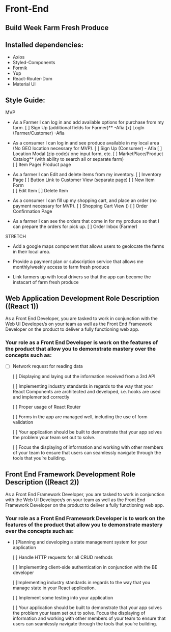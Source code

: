 # Front-End

## Build Week Farm Fresh Produce

## Installed dependencies: 

- Axios
- Styled-Components
- Formik
- Yup
- React-Router-Dom
- Material UI


## Style Guide:


MVP

- As a Farmer I can log in and add available options for purchase from my farm. 
    [ ] Sign Up (additional fields for Farmer)** -Afia
    [x] LogIn (Farmer/Customer) -Afia

- As a consumer I can log in and see produce available in my local area (No GEO location necessary for MVP).
    [ ] Sign Up (Consumer) - Afia
    [ ] Location Modal (zip code)/ one input form, etc. 
    [ ] MarketPlace/Product Catalog** (with ability to search all or separate farm)  
    [ ] Item Page/ Product page 


- As a farmer I can Edit and delete items from my inventory.
    [ ] Inventory Page
        [ ] Button Link to Customer View (separate page)
        [ ] New Item Form  
        [ ] Edit Item
        [ ] Delete Item 

- As a consumer I can fill up my shopping cart, and place an order (no payment necessary for MVP).
    [ ] Shopping Cart View ()
    [ ] Order Confirmation Page

- As a farmer I can see the orders that come in for my produce so that I can prepare the orders for pick up.
    [ ] Order Inbox (Farmer)

STRETCH

- Add a google maps component that allows users to geolocate the farms in their local area.

- Provide a payment plan or subscription service that allows me monthly/weekly access to farm       fresh produce

- Link farmers up with local drivers so that the app can become the instacart of farm fresh         produce

## **Web Application Development Role Description**  ((React 1))

As a Front End Developer, you are tasked to work in conjunction with the Web UI Developer/s on your team as well as the Front End Framework Developer on the product to deliver a fully functioning web app.

### Your role as a Front End Developer is work on the features of the product that allow you to demonstrate mastery over the concepts such as:

- [ ] Network request for reading data
  
  [ ] Displaying and laying out the information received from a 3rd API
  
  [ ] Implementing industry standards in regards to the way that your React Components are            architected and developed, i.e. hooks are used and implemented correctly
  
  [ ] Proper usage of React Router
  
  [ ] Forms in the app are managed well, including the use of form validation
  
  [ ] Your application should be built to demonstrate that your app solves the problem your team      set out to solve.
  
  [ ] Focus the displaying of information and working with other members of your team to ensure that users can seamlessly navigate through the tools that you’re building.


## Front End Framework **Development Role Description**  ((React 2))

As a Front End Framework Developer, you are tasked to work in conjunction with the Web UI Developer/s on your team as well as the Front End Framework Developer on the product to deliver a fully functioning web app.

### Your role as a Front End Framework Developer is to work on the features of the product that allow you to demonstrate mastery over the concepts such as:

- [ ]Planning and developing a state management system for your application
 
  [ ] Handle HTTP requests for all CRUD methods
  
  [ ] Implementing client-side authentication in conjunction with the BE developer
  
  [ ]Implementing industry standards in regards to the way that you manage state in your React application.

  [ ]  Implement some testing into your application
  
  [ ] Your application should be built to demonstrate that your app solves the problem your team set out to solve. Focus the displaying of information and working with other members of your team to ensure that users can seamlessly navigate through the tools that you’re building.

